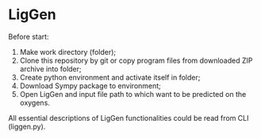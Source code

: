 # LigGen
Before start:
1. Make work directory (folder);
2. Clone this repository by git or copy program files from downloaded ZIP archive into folder;
3. Create python environment and activate itself in folder;
4. Download Sympy package to environment;
5. Open LigGen and input file path to which want to be predicted on the oxygens.

All essential descriptions of LigGen functionalities could be read from CLI (liggen.py).

